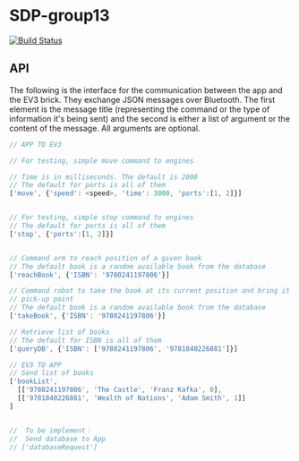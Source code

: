 # SDP-group13
[![Build Status](https://travis-ci.com/leo-mazz/sdp-group13.svg?token=JG5WwdVmCAWrpHY3Wcdp&branch=master)](https://travis-ci.com/leo-mazz/sdp-group13)

## API
The following is the interface for the communication between the app and the
EV3 brick. They exchange JSON messages over Bluetooth. The first element is the
message title (representing the command or the type of information it's being
sent) and the second is either a list of argument or the content of the message.
All arguments are optional.

```javascript
// APP TO EV3

// For testing, simple move command to engines

// Time is in milliseconds. The default is 2000
// The default for ports is all of them
['move', {'speed': <speed>, 'time': 3000, 'ports':[1, 2]}]


// For testing, simple stop command to engines
// The default for ports is all of them
['stop', {'ports':[1, 2]}]


// Command arm to reach position of a given book
// The default book is a random available book from the database
['reachBook', {'ISBN': '9780241197806'}]

// Command robot to take the book at its current position and bring it to the
// pick-up point
// The default book is a random available book from the database
['takeBook', {'ISBN': '9780241197806'}]

// Retrieve list of books
// The default for ISBN is all of them
['queryDB', {'ISBN': ['9780241197806', '9781840226881']}]

// EV3 TO APP
// Send list of books
['bookList',
  [['9780241197806', 'The Castle', 'Franz Kafka', 0],
  [['9781840226881', 'Wealth of Nations', 'Adam Smith', 1]] 
]


//  To be implement： 
//  Send database to App
// ['databaseRequest']
```
